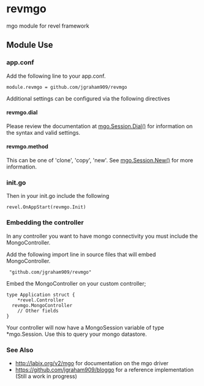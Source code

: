 revmgo
======

mgo module for revel framework

## Module Use

### app.conf

Add the following line to your app.conf.

    module.revmgo = github.com/jgraham909/revmgo

Additional settings can be configured via the following directives

#### revmgo.dial

Please review the documentation at [mgo.Session.Dial()](http://godoc.org/labix.org/v2/mgo#Dial) for information on the syntax and valid settings.

#### revmgo.method

This can be one of 'clone', 'copy', 'new'. See [mgo.Session.New()](http://godoc.org/labix.org/v2/mgo#Session.New) for more information.


### init.go

Then in your init.go include the following

    revel.OnAppStart(revmgo.Init)

### Embedding the controller

In any controller you want to have mongo connectivity you must include the
MongoController.

Add the following import line in source files that will embed MongoController.

     "github.com/jgraham909/revmgo"

Embed the MongoController on your custom controller;

    type Application struct {
  		*revel.Controller
      revmgo.MongoController
  		// Other fields
  	}


Your controller will now have a MongoSession variable of type *mgo.Session. Use this
to query your mongo datastore.

### See Also

*  http://labix.org/v2/mgo for documentation on the mgo driver
*  https://github.com/jgraham909/bloggo for a reference implementation (Still a work in progress)

